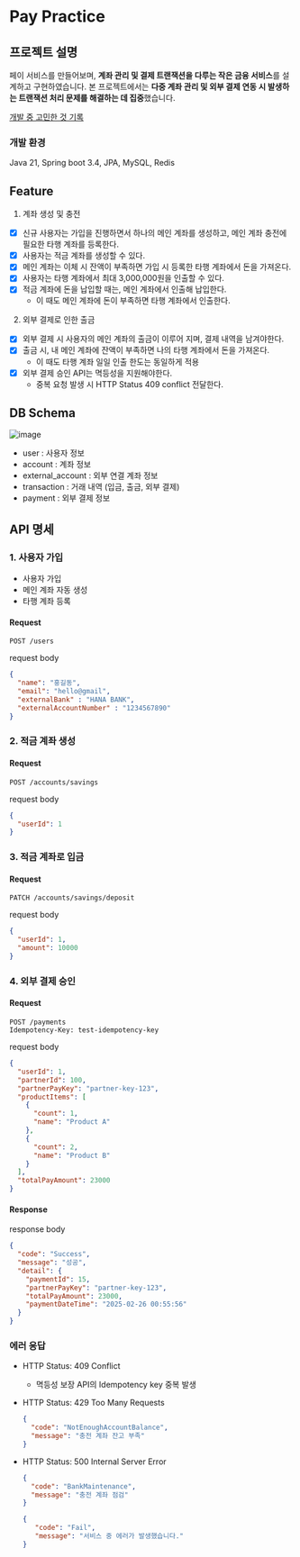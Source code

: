 # Pay Practice

## 프로젝트 설명

페이 서비스를 만들어보며, **계좌 관리 및 결제 트랜잭션을 다루는 작은 금융 서비스**를 설계하고 구현하였습니다.
본 프로젝트에서는 **다중 계좌 관리 및 외부 결제 연동 시 발생하는 트랜잭션 처리 문제를 해결하는 데 집중**했습니다.

[개발 중 고민한 것 기록](https://coffee-sidewalk-a8c.notion.site/1a459a6ae03280baaa50c7b75840e91f?pvs=74)

### 개발 환경
Java 21, Spring boot 3.4, JPA, MySQL, Redis


## Feature
1. 계좌 생성 및 충전
- [x]  신규 사용자는 가입을 진행하면서 하나의 메인 계좌를 생성하고, 메인 계좌 충전에 필요한 타행 계좌를 등록한다.
- [x]  사용자는 적금 계좌를 생성할 수 있다.
- [x]  메인 계좌는 이체 시 잔액이 부족하면 가입 시 등록한 타행 계좌에서 돈을 가져온다.
- [x]  사용자는 타행 계좌에서 최대 3,000,000원을 인출할 수 있다.
- [x]  적금 계좌에 돈을 납입할 때는, 메인 계좌에서 인출해 납입한다.
    - 이 때도 메인 계좌에 돈이 부족하면 타행 계좌에서 인출한다.

2. 외부 결제로 인한 출금
- [x]  외부 결제 시 사용자의 메인 계좌의 출금이 이루어 지며, 결제 내역을 남겨야한다.
- [x]  출금 시, 내 메인 계좌에 잔액이 부족하면 나의 타행 계좌에서 돈을 가져온다.
    - 이 때도 타행 계좌 일일 인출 한도는 동일하게 적용
- [x]  외부 결제 승인 API는 멱등성을 지원해야한다.
    - 중복 요청 발생 시 HTTP Status 409 conflict 전달한다.

## DB Schema

![image](https://github.com/user-attachments/assets/e57a9d17-99c9-40dc-8f6e-f6b4bf15bab3)

- user : 사용자 정보
- account : 계좌 정보
- external_account : 외부 연결 계좌 정보
- transaction : 거래 내역 (입금, 출금, 외부 결제)
- payment : 외부 결제 정보

## API 명세

### 1. 사용자 가입

- 사용자 가입
- 메인 계좌 자동 생성
- 타행 계좌 등록

#### Request
```http
POST /users
```
request body
```json
{
  "name": "홍길동",
  "email": "hello@gmail",
  "externalBank" : "HANA BANK",
  "externalAccountNumber" : "1234567890"
}
```

### 2. 적금 계좌 생성

#### Request
```http
POST /accounts/savings
```

request body
```json
{
  "userId": 1
}
```

### 3. 적금 계좌로 입금

#### Request
```http
PATCH /accounts/savings/deposit
```

request body
```json
{
  "userId": 1,
  "amount": 10000
}
```

### 4. 외부 결제 승인

#### Request
```http
POST /payments
Idempotency-Key: test-idempotency-key
```

request body
```json
{
  "userId": 1,
  "partnerId": 100,
  "partnerPayKey": "partner-key-123",
  "productItems": [
    {
      "count": 1,
      "name": "Product A"
    },
    {
      "count": 2,
      "name": "Product B"
    }
  ],
  "totalPayAmount": 23000
}

```

#### Response

response body
```json
{
  "code": "Success",
  "message": "성공",
  "detail": {
    "paymentId": 15,
    "partnerPayKey": "partner-key-123",
    "totalPayAmount": 23000,
    "paymentDateTime": "2025-02-26 00:55:56"
  }
}
```
### 에러 응답

- HTTP Status: 409 Conflict 
  - 멱등성 보장 API의 Idempotency key 중복 발생


- HTTP Status: 429 Too Many Requests
   ```json
   {
     "code": "NotEnoughAccountBalance",
     "message": "충전 계좌 잔고 부족"
   }
   ```

- HTTP Status: 500 Internal Server Error
   ```json
   {
     "code": "BankMaintenance",
     "message": "충전 계좌 점검"
   }
   ```
   
   ```json
   {
      "code": "Fail",
      "message": "서비스 중 에러가 발생했습니다."
   }
   ```